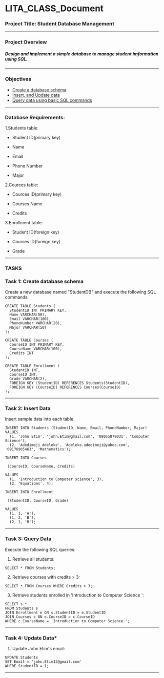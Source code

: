 # LITA_CLASS_Document

### Project Title: Student Database Management
---

### Project Overview

##### Design and implement a simple database to manage student imformation using SQL.
---

### Objectives
- [Create a database schema](#create-a-database-schema)
- [Insert, and Update data](#insert-and-update-data)
- [Query data using basic SQL commands](#query-data-using-basic-sql-commands)

---

### Database Requirements:

1.Students table:

- Student ID(primary key)

- Name 

- Email

- Phone Number

- Major

2.Cources table:

- Cources ID(primary key)

- Courses Name

- Credits

3.Enrollment table:

- Student ID(foreign key)

- Courses ID(foreign key)

- Grade
---

### TASKS

### Task 1: Create database schema

Create a new database named "StudentDB" and execute the following SQL commands:

```
CREATE TABLE Students (
  StudentID INT PRIMARY KEY,
  Name VARCHAR(50),
  Email VARCHAR(100),
  PhoneNumber VARCHAR(20),
  Major VARCHAR(50)
);

CREATE TABLE Courses (
  CourseID INT PRIMARY KEY,
  CourseName VARCHAR(100),
  Credits INT
);

CREATE TABLE Enrollment (
  StudentID INT,
  CourseID INT,
  Grade VARCHAR(2),
  FOREIGN KEY (StudentID) REFERENCES Students(StudentID),
  FOREIGN KEY (CourseID) REFERENCES Courses(CourseID)
);
```
---

### Task 2: Insert Data

Insert sample data into each table:

```
INSERT INTO Students (StudentID, Name, Email, PhoneNumber, Major)
VALUES
  (1, 'John Etim', 'john.Etim@gmail.com', '08065879031', 'Computer Science'),
  (2, 'Adedimeji Adeleke', 'Adeleke.adedimeji@yahoo.com', '09178905463', 'Mathematics');

INSERT INTO Courses

 (CourseID, CourseName, Credits)

VALUES
  (1, 'Introduction to Computer science', 3),
  (2, 'Equations', 4);

INSERT INTO Enrollment

 (StudentID, CourseID, Grade)

VALUES
  (1, 1, 'A'),
  (1, 2, 'B'),
  (2, 1, 'B');
```
---

### Task 3: Query Data

Execute the following SQL queries:

 1. Retrieve all students:

```
SELECT * FROM Students;
```

2. Retrieve courses with credits > 3:
```
SELECT * FROM Courses WHERE Credits > 3;
```

3. Retrieve students enrolled in 'Introduction to Computer Science ':
```
SELECT s.* 
FROM Students s 
JOIN Enrollment e ON s.StudentID = e.StudentID 
JOIN Courses c ON e.CourseID = c.CourseID 
WHERE c.CourseName = 'Introduction to Computer Science ';
```
---

### Task 4: Update Data*


1. Update John Etim's email:
```
UPDATE Students 
SET Email = 'john.Etim12@gmail.com' 
WHERE StudentID = 1;
```
---
